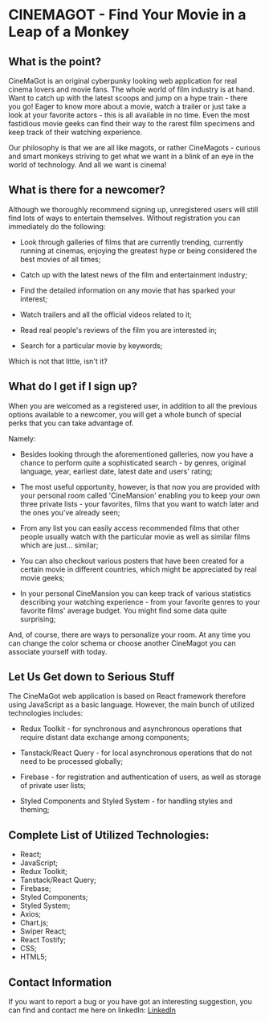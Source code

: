 # CINEMAGOT - Find Your Movie in a Leap of a Monkey

## What is the point?

CineMaGot is an original cyberpunky looking web application for real cinema
lovers and movie fans. The whole world of film industry is at hand. Want to
catch up with the latest scoops and jump on a hype train - there you go! Eager
to know more about a movie, watch a trailer or just take a look at your favorite
actors - this is all available in no time. Even the most fastidious movie geeks
can find their way to the rarest film specimens and keep track of their watching
experience.

Our philosophy is that we are all like magots, or rather CineMagots - curious
and smart monkeys striving to get what we want in a blink of an eye in the world
of technology. And all we want is cinema!

## What is there for a newcomer?

Although we thoroughly recommend signing up, unregistered users will still find
lots of ways to entertain themselves. Without registration you can immediately
do the following:

- Look through galleries of films that are currently trending, currently running
  at cinemas, enjoying the greatest hype or being considered the best movies of
  all times;

- Catch up with the latest news of the film and entertainment industry;

- Find the detailed information on any movie that has sparked your interest;

- Watch trailers and all the official videos related to it;

- Read real people's reviews of the film you are interested in;

- Search for a particular movie by keywords;

Which is not that little, isn't it?

## What do I get if I sign up?

When you are welcomed as a registered user, in addition to all the previous
options available to a newcomer, you will get a whole bunch of special perks
that you can take advantage of.

Namely:

- Besides looking through the aforementioned galleries, now you have a chance to
  perform quite a sophisticated search - by genres, original language, year,
  earliest date, latest date and users' rating;

- The most useful opportunity, however, is that now you are provided with your
  personal room called 'CineMansion' enabling you to keep your own three private
  lists - your favorites, films that you want to watch later and the ones you've
  already seen;

- From any list you can easily access recommended films that other people
  usually watch with the particular movie as well as similar films which are
  just… similar;

- You can also checkout various posters that have been created for a certain
  movie in different countries, which might be appreciated by real movie geeks;

- In your personal CineMansion you can keep track of various statistics
  describing your watching experience - from your favorite genres to your
  favorite films' average budget. You might find some data quite surprising;

And, of course, there are ways to personalize your room. At any time you can
change the color schema or choose another CineMagot you can associate yourself
with today.

## Let Us Get down to Serious Stuff

The CineMaGot web application is based on React framework therefore using
JavaScript as a basic language. However, the main bunch of utilized technologies
includes:

- Redux Toolkit - for synchronous and asynchronous operations that require
  distant data exchange among components;

- Tanstack/React Query - for local asynchronous operations that do not need to
  be processed globally;

- Firebase - for registration and authentication of users, as well as storage of
  private user lists;

- Styled Components and Styled System - for handling styles and theming;

## Complete List of Utilized Technologies:

- React;
- JavaScript;
- Redux Toolkit;
- Tanstack/React Query;
- Firebase;
- Styled Components;
- Styled System;
- Axios;
- Chart.js;
- Swiper React;
- React Tostify;
- CSS;
- HTML5;

## Contact Information

If you want to report a bug or you have got an interesting suggestion, you can
find and contact me here on linkedIn:
[LinkedIn](https://www.linkedin.com/in/yevhen-petrunkin/)
